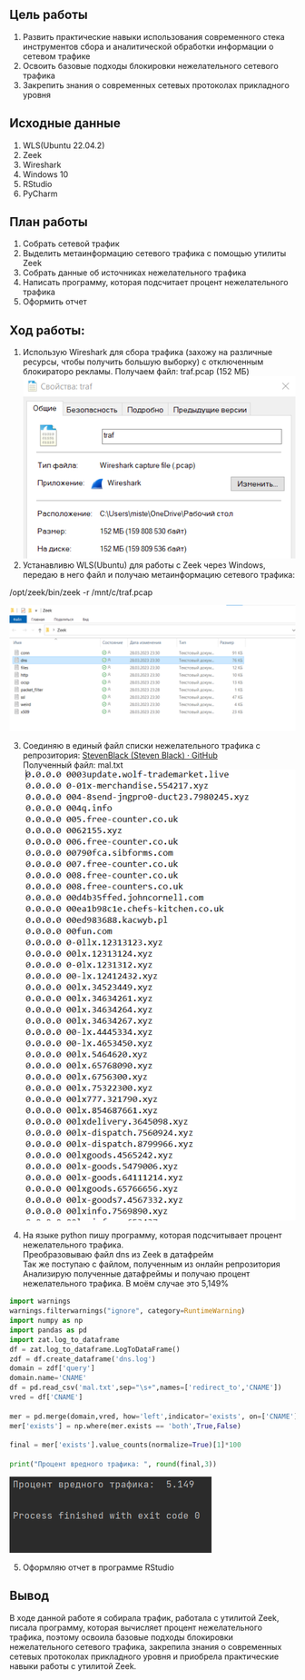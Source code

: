 ## Цель работы

1.  Развить практические навыки использования современного стека инструментов сбора и аналитической обработки информации о сетевом трафике
2.  Освоить базовые подходы блокировки нежелательного сетевого трафика
3.  Закрепить знания о современных сетевых протоколах прикладного уровня

## Исходные данные

1.  WLS(Ubuntu 22.04.2)
2.  Zeek
3.  Wireshark
4.  Windows 10
5.  RStudio
6.  PyCharm

## План работы

1.  Собрать сетевой трафик
2.  Выделить метаинформацию сетевого трафика с помощью утилиты Zeek
3.  Собрать данные об источниках нежелательного трафика
4.  Написать программу, которая подсчитает процент нежелательного трафика
5.  Оформить отчет

## Ход работы:

1.  Использую Wireshark для сбора трафика (захожу на различные ресурсы, чтобы получить большую выборку) с отключенным блокираторо рекламы. Получаем файл: traf.pcap (152 МБ)\
    ![](traf.png)
2.  Устанавливю WLS(Ubuntu) для работы с Zeek через Windows, передаю в него файл и получаю метаинформацию сетевого трафика:

/opt/zeek/bin/zeek -r /mnt/c/traf.pcap

![](zeek.png)

3.  Соединяю в единый файл списки нежелательного трафика с репрозитория: [StevenBlack (Steven Black) · GitHub](https://github.com/StevenBlack) \
    Полученный файл: mal.txt\
    ![](txt.png)

4.  На языке python пишу программу, которая подсчитывает процент нежелательного трафика.\
    Преобразовываю файл dns из Zeek в датафрейм\
    Так же поступаю с файлом, полученным из онлайн репрозитория\
    Анализирую полученные датафреймы и получаю процент нежелательного трафика. В моём случае это 5,149%

``` python
import warnings
warnings.filterwarnings("ignore", category=RuntimeWarning)
import numpy as np
import pandas as pd
import zat.log_to_dataframe
df = zat.log_to_dataframe.LogToDataFrame()
zdf = df.create_dataframe('dns.log')
domain = zdf['query']
domain.name='CNAME'
df = pd.read_csv('mal.txt',sep="\s+",names=['redirect_to','CNAME'])
vred = df['CNAME']

mer = pd.merge(domain,vred, how='left',indicator='exists', on=['CNAME'],)
mer['exists'] = np.where(mer.exists == 'both',True,False)

final = mer['exists'].value_counts(normalize=True)[1]*100

print("Процент вредного трафика: ", round(final,3))
```

![](py.png)

5.  Оформляю отчет в программе RStudio


## Вывод

В ходе данной работе я собирала трафик, работала с утилитой Zeek, писала программу, которая вычисляет процент нежелательного трафика, поэтому освоила базовые подходы блокировки нежелательного сетевого трафика, закрепила знания о современных сетевых протоколах прикладного уровня и приобрела практические навыки работы с утилитой Zeek.
